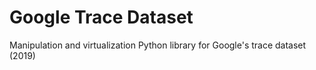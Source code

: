 # Google Trace Dataset

Manipulation and virtualization Python library for Google's trace dataset (2019)
